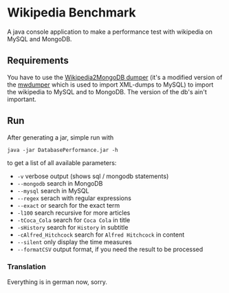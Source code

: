 Wikipedia Benchmark
===================

A java console application to make a performance test with wikipedia on MySQL and MongoDB.

Requirements
------------

You have to use the [Wikipedia2MongoDB dumper](https://github.com/philipp1982/wikipedia2mongodbd) (it's a modified version of the [mwdumper][1] which is used to import XML-dumps to MySQL) to import the wikipedia to MySQL and to MongoDB. The version of the db's ain't important.

Run
---

After generating a jar, simple run with

	java -jar DatabasePerformance.jar -h
	
to get a list of all available parameters:

* `-v` verbose output (shows sql / mongodb statements)
* `--mongodb` search in MongoDB
* `--mysql` search in MySQL
* `--regex` serach with regular expressions
* `--exact` or search for the exact term
* `-l100` search recursive for more articles
* `-tCoca_Cola` search for `Coca Cola` in title
* `-sHistory` search for `History` in subtitle
* `-cAlfred_Hitchcock` search for `Alfred Hitchcock` in content
* `--silent` only display the time measures
* `--formatCSV` output format, if you need the result to be processed

### Translation

Everything is in german now, sorry.

[1]: http://svn.wikimedia.org/svnroot/mediawiki/trunk/mwdumper/